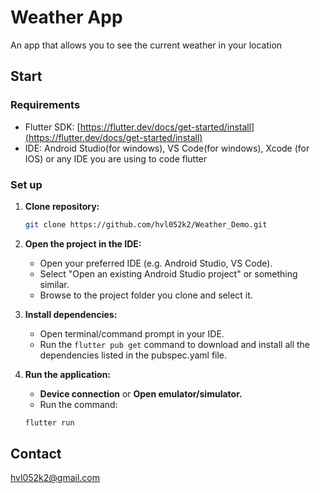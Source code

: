 # Weather App

An app that allows you to see the current weather in your location

## Start

### Requirements

*   Flutter SDK: [https://flutter.dev/docs/get-started/install](https://flutter.dev/docs/get-started/install)
*   IDE: Android Studio(for windows), VS Code(for windows), Xcode (for IOS) or any IDE you are using to code flutter

### Set up

1.  **Clone repository:**

    ```bash
    git clone https://github.com/hvl052k2/Weather_Demo.git
    ```

2.  **Open the project in the IDE:**
    - Open your preferred IDE (e.g. Android Studio, VS Code).
    - Select "Open an existing Android Studio project" or something similar.
    - Browse to the project folder you clone and select it.

3.  **Install dependencies:**
    - Open terminal/command prompt in your IDE.
    - Run the ```flutter pub get``` command to download and install all the dependencies listed in the pubspec.yaml file.

5.  **Run the application:**

    *   **Device connection** or **Open emulator/simulator.**
    *   Run the command:

    ```bash
    flutter run
    ```

## Contact

hvl052k2@gmail.com
